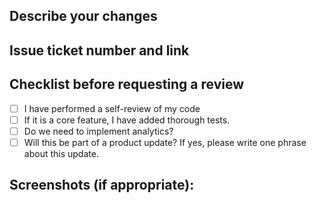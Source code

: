 ## Describe your changes

<!--- Describe your changes in detail -->

## Issue ticket number and link

<!--- Skip if unnecessary -->

## Checklist before requesting a review

<!--- Please describe in detail how you tested your changes. -->
<!--- Include details of your testing environment, and the tests you ran to -->
<!--- see how your change affects other areas of the code, etc. -->

- [ ] I have performed a self-review of my code
- [ ] If it is a core feature, I have added thorough tests.
- [ ] Do we need to implement analytics?
- [ ] Will this be part of a product update? If yes, please write one phrase about this update.

## Screenshots (if appropriate):

<!--- Skip if unnecessary -->
